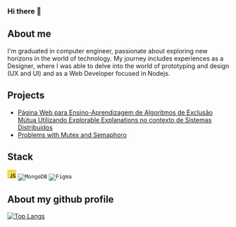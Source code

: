 ### Hi there 👋

## **About me** 

I'm graduated in computer engineer, passionate about exploring new horizons in the world of technology.
My journey includes experiences as a Designer, where I was able to delve into the world of prototyping and design (UX and UI) and as a Web Developer focused in Nodejs. 


## **Projects**
- [Página Web para Ensino-Aprendizagem de Algoritmos de Exclusão Mútua Utilizando Explorable Explanations no contexto de Sistemas Distribuídos](https://multy-klz.github.io/Mutual-Exclusion-Algorithms-Using-Explorable-Explanations/)
- [Problems with Mutex and Semaphoro](https://github.com/Multy-Klz/Problems-with-Mutex-and-Semaphoro)
## **Stack** 

<code><img height="20" alt="javascript" src="https://raw.githubusercontent.com/github/explore/80688e429a7d4ef2fca1e82350fe8e3517d3494d/topics/javascript/javascript.png"></code>
<code><img height="20" alt="MongoDB" src="https://www.cdnlogo.com/logos/t/58/tailwindcss.svg"></code> 
<code><img height="20" alt="Figma" src="https://www.cdnlogo.com/logos/f/43/figma.svg"></code> 
          
          
          
## **About my github profile**

[![Top Langs](https://github-readme-stats.vercel.app/api/top-langs/?username=multy-klz&hide_progress=true)](https://github.com/anuraghazra/github-readme-stats&theme=dark)

<!--
**Multy-Klz/multy-klz** is a ✨ _special_ ✨ repository because its `README.md` (this file) appears on your GitHub profile.

Here are some ideas to get you started:

- 🔭 I’m currently working on ...
- 🌱 I’m currently learning ...
- 👯 I’m looking to collaborate on ...
- 🤔 I’m looking for help with ...
- 💬 Ask me about ...
- 📫 How to reach me: ...
- 😄 Pronouns: ...
- ⚡ Fun fact: ...
-->
